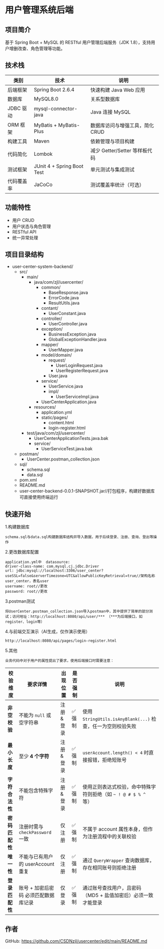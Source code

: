 # 用户管理系统后端

## 项目简介

基于 Spring Boot + MySQL 的 RESTful 用户管理后端服务（JDK 1.8），支持用户增删改查、角色管理等功能。

## 技术栈

| 类别         | 技术                         | 说明                                       |
|--------------|------------------------------|--------------------------------------------|
| 后端框架     | Spring Boot 2.6.4            | 快速构建 Java Web 应用                     |
| 数据库       | MySQL8.0                        | 关系型数据库                               |
| JDBC 驱动    | mysql-connector-java         | Java 连接 MySQL                            |
| ORM 框架     | MyBatis + MyBatis-Plus       | 数据库访问与增强工具，简化 CRUD            |
| 构建工具     | Maven                        | 依赖管理与项目构建                         |
| 代码简化     | Lombok                       | 减少 Getter/Setter 等样板代码              |
| 测试框架     | JUnit 4 + Spring Boot Test   | 单元测试与集成测试                         |
| 代码覆盖率   | JaCoCo                       | 测试覆盖率统计（可选）                     |

## 功能特性

- 用户 CRUD
- 用户状态与角色管理
- RESTful API
- 统一异常处理

## 项目目录结构

- user-center-system-backend/
  - src/
    - main/
      - java/com/zjl/usercenter/
        - common/
          - BaseResponse.java
          - ErrorCode.java
          - ResultUtils.java
        - contant/
          - UserConstant.java
        - controller/
          - UserController.java
        - exception/
          - BusinessException.java
          - GlobalExceptionHandler.java
        - mapper/
          - UserMapper.java
        - model/domain/
          - request/
            - UserLoginRequest.java
            - UserRegisterRequest.java
          - User.java
        - service/
          - UserService.java
          - impl/
            - UserServiceImpl.java
        - UserCenterApplication.java
      - resources/
        - application.yml
        - static/pages/
          - content.html
          - login-register.html
    - test/java/com/zjl/usercenter/
      - UserCenterApplicationTests.java.bak
      - service/
        - UserServiceTest.java.bak
  - postman/
    - UserCenter.postman_collection.json
  - sql/
    - schema.sql
    - data.sql
  - pom.xml
  - README.md
  - user-center-backend-0.0.1-SNAPSHOT.jar//打包程序，构建好数据库可直接使用终端运行

## 快速开始

1.构建数据库

    schema.sql与data.sql构建数据库结构并导入数据，用于后续登录、注册、查询、登出等操作

2.更改数据库配置

    application.yml中  datasource:
    driver-class-name: com.mysql.cj.jdbc.Driver
    url: jdbc:mysql://localhost:3306/user_center?useSSL=false&serverTimezone=UTC&allowPublicKeyRetrieval=true//架构名称user_center，表名user
    username: root//更改
    password: root//更改

3.postman测试

    将UserCenter.postman_collection.json导入postman中，其中提供了简单的部分测试；访问地址：http://localhost:8080/api/user/*** （***为后端接口，如register、login等）

4.与前端交互演示（AI生成，仅作演示使用）

    http://localhost:8080/api/pages/login-register.html

5.其他

    业务代码中对于用户的属性提出了要求，使用后端接口时需要注意：


| 校验维度     | 要求详情                        | 出现位置         | 是否强制 | 说明                                                         |
|--------------|---------------------------------|------------------|----------|--------------------------------------------------------------|
| ​**非空校验**​ | 不能为 `null` 或空字符串        | 注册 & 登录      | ✅ 强制  | 使用 `StringUtils.isAnyBlank(...)` 检查，任一为空则校验失败  |
| ​**最小长度**​ | 至少 ​**4 个字符**​               | 注册 & 登录      | ✅ 强制  | `userAccount.length() < 4` 时直接报错，拒绝短账号             |
| ​**字符合法性**​ | 不能包含特殊字符                | 注册 & 登录      | ✅ 强制  | 使用正则表达式校验，命中特殊字符则拒绝（如 `~ ! @ # $ % ^` 等） |
| ​**密码匹配性**​ | 注册时需与 `checkPassword` 一致 | 仅注册           | ✅ 强制  | 不属于 account 属性本身，但作为注册流程中的关联校验            |
| ​**唯一性**​   | 不能与已有用户的 userAccount 重复 | 仅注册           | ✅ 强制  | 通过 `QueryWrapper` 查询数据库，存在相同账号则拒绝注册         |
| ​**登录匹配性**​ | 账号 + 加密后密码 必须匹配数据库记录 | 仅登录           | ✅ 强制  | 通过账号查找用户，且密码（MD5 + 盐值加密后）必须一致才能登录   |

## 作者

GitHub: https://github.com/CSDNzjl/usercenter/edit/main/README.md
